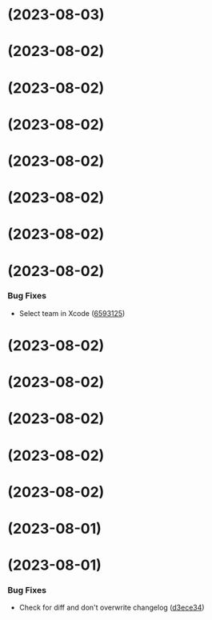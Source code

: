 #  (2023-08-03)



#  (2023-08-02)



#  (2023-08-02)



#  (2023-08-02)



#  (2023-08-02)



#  (2023-08-02)



#  (2023-08-02)



#  (2023-08-02)


### Bug Fixes

* Select team in Xcode ([6593125](https://github.com/microservicer/flutter-pipelines/commit/659312513954a0731309dbfcddb8d7f137c81219))



#  (2023-08-02)



#  (2023-08-02)



#  (2023-08-02)



#  (2023-08-02)



#  (2023-08-02)



#  (2023-08-01)



#  (2023-08-01)

### Bug Fixes

* Check for diff and don't overwrite changelog ([d3ece34](https://github.com/microservicer/flutter-pipelines/commit/d3ece343507f6afc22d86d3d96fdada837ecadf7))
